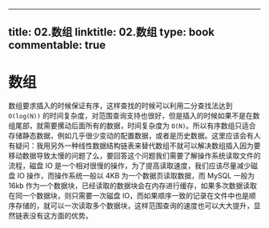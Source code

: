 
---
title: 02.数组
linktitle: 02.数组
type: book
commentable: true
---

# 数组

数组要求插入的时候保证有序，这样查找的时候可以利用二分查找法达到 `O(log(N))` 的时间复杂度，对范围查询支持也很好，但是插入的时候如果不是在数组尾部，就需要摞动后面所有的数据，时间复杂度为 `O(N)`。所以有序数组只适合存储静态数据，例如几乎很少变动的配置数据，或者是历史数据。这里应该会有人有疑问：我用另外一种线性数据结构链表来替代数组不就可以解决数组插入因为要移动数据导致太慢的问题了么，要回答这个问题我们需要了解操作系统读取文件的流程，磁盘 IO 是一个相对很慢的操作，为了提高读取速度，我们应该尽量减少磁盘 IO 操作，而操作系统一般以 4KB 为一个数据页读取数据，而 MySQL 一般为 16kb 作为一个数据块，已经读取的数据块会在内存进行缓存，如果多次数据读取在同一个数据块，则只需要一次磁盘 IO，而如果顺序一致的记录在文件中也是顺序存储的，就可以一次读取多个数据块，这样范围查询的速度也可以大大提升，显然链表没有这方面的优势。

    